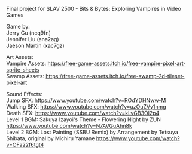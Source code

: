 Final project for SLAV 2500 - Bits & Bytes: Exploring Vampires in Video Games  



Game by:  
Jerry Gu (ncq9fn)  
Jennifer Liu (ana2ag)  
Jaeson Martin (xac7gz)  

Art Assets:  
Vampire Assets: https://free-game-assets.itch.io/free-vampire-pixel-art-sprite-sheets  
Swamp Assets: https://free-game-assets.itch.io/free-swamp-2d-tileset-pixel-art  

Sound Effects:  
Jump SFX: https://www.youtube.com/watch?v=ROdYDHNww-M  
Walking SFX: https://www.youtube.com/watch?v=uzOuZVy1nmg  
Death SFX: https://www.youtube.com/watch?v=kLvGB3Ol2p4  
Level 1 BGM: Sakuya Izayoi's Theme - Flowering Night by ZUN https://www.youtube.com/watch?v=N7AVGuAhn8k  
Level 2 BGM: Lost Painting (SSBU Remix) by Arrangement by Tetsuya Shibata, original by Michiru Yamane  https://www.youtube.com/watch?v=OFa22f6tgt4  

